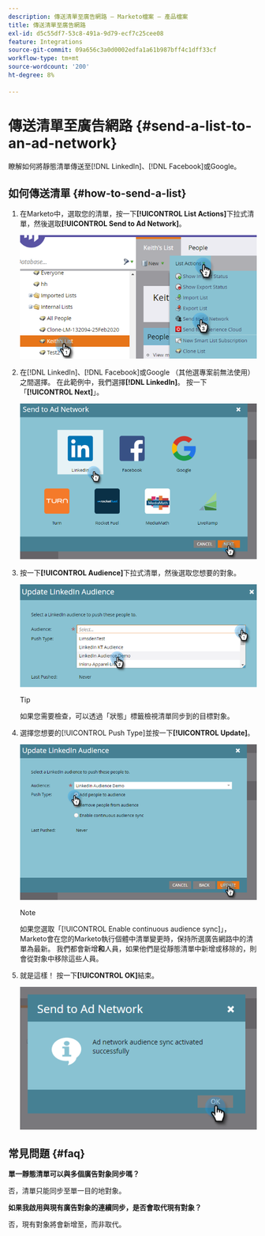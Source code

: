 ```yaml
---
description: 傳送清單至廣告網路 — Marketo檔案 — 產品檔案
title: 傳送清單至廣告網路
exl-id: d5c55df7-53c8-491a-9d79-ecf7c25cee08
feature: Integrations
source-git-commit: 09a656c3a0d0002edfa1a61b987bff4c1dff33cf
workflow-type: tm+mt
source-wordcount: '200'
ht-degree: 8%

---
```


# 傳送清單至廣告網路 {#send-a-list-to-an-ad-network}

瞭解如何將靜態清單傳送至[!DNL LinkedIn]、[!DNL Facebook]或Google。

## 如何傳送清單 {#how-to-send-a-list}

1. 在Marketo中，選取您的清單，按一下&#x200B;**[!UICONTROL List Actions]**&#x200B;下拉式清單，然後選取&#x200B;**[!UICONTROL Send to Ad Network]**。

   ![](assets/send-a-list-to-an-ad-network-1.png)

1. 在[!DNL LinkedIn]、[!DNL Facebook]或Google （其他選專案前無法使用）之間選擇。 在此範例中，我們選擇&#x200B;**[!DNL LinkedIn]**。 按一下「**[!UICONTROL Next]**」。

   ![](assets/send-a-list-to-an-ad-network-2.png)

1. 按一下&#x200B;**[!UICONTROL Audience]**&#x200B;下拉式清單，然後選取您想要的對象。

   ![](assets/send-a-list-to-an-ad-network-3.png)

   >[!TIP]
   >
   >如果您需要檢查，可以透過「狀態」標籤檢視清單同步到的目標對象。

1. 選擇您想要的[!UICONTROL Push Type]並按一下&#x200B;**[!UICONTROL Update]**。

   ![](assets/send-a-list-to-an-ad-network-4.png)

   >[!NOTE]
   >
   >如果您選取「[!UICONTROL Enable continuous audience sync]」，Marketo會在您的Marketo執行個體中清單變更時，保持所選廣告網路中的清單為最新。 我們都會新增&#x200B;**和**&#x200B;人員，如果他們是從靜態清單中新增或移除的，則會從對象中移除這些人員。

1. 就是這樣！ 按一下&#x200B;**[!UICONTROL OK]**&#x200B;結束。

   ![](assets/send-a-list-to-an-ad-network-5.png)

## 常見問題 {#faq}

**單一靜態清單可以與多個廣告對象同步嗎？**

否，清單只能同步至單一目的地對象。

**如果我啟用與現有廣告對象的連續同步，是否會取代現有對象？**

否，現有對象將會新增至，而非取代。

